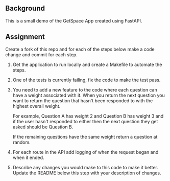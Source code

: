 ## Background

This is a small demo of the GetSpace App created using FastAPI.

## Assignment

Create a fork of this repo and for each of the steps below make a code change and commit for each step.

1. Get the application to run locally and create a Makefile to automate the steps.
2. One of the tests is currently failing, fix the code to make the test pass.
3. You need to add a new feature to the code where each question can have a weight
   associated with it. When you return the next question you want to return the question
   that hasn't been responded to with the highest overall weight.

   For example, Question A has weight 2 and Question B has weight 3 and if the user hasn't
   responded to either then the next question they get asked should be Question B.

   If the remaining questions have the same weight return a question at random.

4. For each route in the API add logging of when the request began and when it ended.
5. Describe any changes you would make to this code to make it better. Update the README
   below this step with your description of changes.